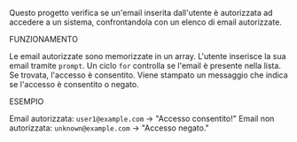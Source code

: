 Questo progetto verifica se un'email inserita dall'utente è autorizzata ad accedere a un sistema, confrontandola con un elenco di email autorizzate.

FUNZIONAMENTO

Le email autorizzate sono memorizzate in un array.
L'utente inserisce la sua email tramite `prompt`.
Un ciclo `for` controlla se l'email è presente nella lista. Se trovata, l'accesso è consentito.
Viene stampato un messaggio che indica se l'accesso è consentito o negato.

ESEMPIO

Email autorizzata: `user1@example.com` → "Accesso consentito!"
Email non autorizzata: `unknown@example.com` → "Accesso negato."
